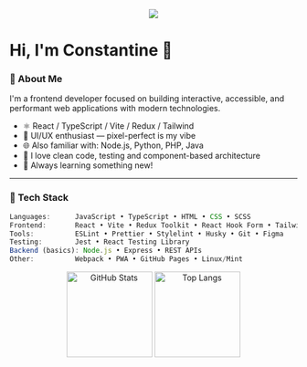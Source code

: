 <p align="center">
  <img src="https://capsule-render.vercel.app/api?type=venom&height=300&color=e0f7fa&text=VELTEREN&textBg=false&fontSize=70&strokeWidth=1&desc=Frontend%20Developer%20•%20Linux%20Enthusiast%20•%20Tech%20Explorer&descAlignY=65&reversal=false&fontColor=00beac"/>
</p>
<h1>Hi, I'm Constantine 👋</h1>


### 🚀 About Me

I'm a frontend developer focused on building interactive, accessible, and performant web applications with modern technologies.

- ⚛️ React / TypeScript / Vite / Redux / Tailwind
- 🎨 UI/UX enthusiast — pixel-perfect is my vibe
- 🌐 Also familiar with: Node.js, Python, PHP, Java
- 🧪 I love clean code, testing and component-based architecture
- 🧠 Always learning something new!

---

### 🔧 Tech Stack

```ts
Languages:      JavaScript • TypeScript • HTML • CSS • SCSS
Frontend:       React • Vite • Redux Toolkit • React Hook Form • Tailwind CSS
Tools:          ESLint • Prettier • Stylelint • Husky • Git • Figma
Testing:        Jest • React Testing Library
Backend (basics): Node.js • Express • REST APIs
Other:          Webpack • PWA • GitHub Pages • Linux/Mint
```

<p align="center"> <img src="https://github-readme-stats.vercel.app/api?username=velteren&show_icons=true&theme=react&hide=issues,prs" alt="GitHub Stats" height="150"/> <img src="https://github-readme-stats.vercel.app/api/top-langs/?username=velteren&layout=compact&theme=react" alt="Top Langs" height="150"/> </p>
